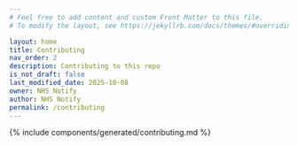 ```yaml
---
# Feel free to add content and custom Front Matter to this file.
# To modify the layout, see https://jekyllrb.com/docs/themes/#overriding-theme-defaults

layout: home
title: Contributing
nav_order: 2
description: Contributing to this repo
is_not_draft: false
last_modified_date: 2025-10-08
owner: NHS Notify
author: NHS Notify
permalink: /contributing
---
```


{% include components/generated/contributing.md %}
